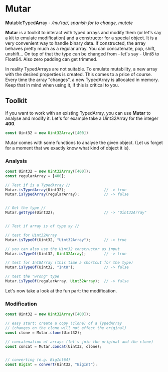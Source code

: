 # Mutar
**Mu**table**T**yped**Ar**ray - _/mu'taɾ/, spanish for to change, mutate_

**Mutar** is a toolkit to interact with typed arrays and modify them (or let's say a kit to emulate modification) and a constructor for a special object. It is a very convenient way to handle binary data. If constructed, the array behaves pretty much as a regular array. You can concatenate, pop, shift, unshift... On top of that the type can be changed from - let's say - Uint8 to Float64. Also zero padding can get trimmed. 

In reality TypedArrays are not suitable. To emulate mutability, a new array with the desired properties is created. This comes to a price of course. Every time the array "changes", a new TypedArray is allocated in memory. Keep that in mind when using it, if this is critical to you.

## Toolkit
If you want to work with an existing TypedArray, you can use **Mutar** to analyse and modify it. Let's for example take a Uint32Array for the integer **400**.

```js
const Uint32 = new Uint32Array([400])
```
Mutar comes with some functions to analyse the given object. (Let us forget for a moment that we exactly know what kind of object it is).

### Analysis
```js
const Uint32 = new Uint32Array([400]);
const regularArray = [400];

// Test if is a TypedArray //
Mutar.isTypedArray(Uint32);                 // -> true
Mutar.isTypedArray(regularArray);           // -> false


// Get the type //
Mutar.getType(Uint32);                      // -> "Uint32Array"


// Test if array is of type xy //

// test for Uint32Array
Mutar.isTypeOf(Uint32, "Uint32Array");      // -> true

// you can also use the Uint32 constructor as input
Mutar.isTypeOf(Uint32, Uint32Array);        // -> true

// test for Int8Array (this time a shortcut for the type)
Mutar.isTypeOf(Uint32, "Int8");             // -> false

// test the "wrong" type
Mutar.isTypeOf(regularArray, Uint32Array);  // -> false
```

Let's now take a look at the fun part: the modification.

### Modification
```js
const Uint32 = new Uint32Array([400]);

// easy start: create a copy (clone) of a TypedArray
// (changes on the clone will not effect the original)
const clone = Mutar.clone(Uint32);

// concatenation of arrays (let's join the original and the clone)
const concat = Mutar.concat(Uint32, clone);


// converting (e.g. BigInt64)
const BigInt = convert(Uint32, "BigInt"); 

```